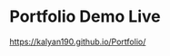 <h1>Portfolio Demo Live</h1>
<p>
  <a href="https://kalyan190.github.io/Portfolio/" target="_blank">https://kalyan190.github.io/Portfolio/</a>
</p>
